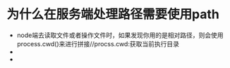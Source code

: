 # 为什么在服务端处理路径需要使用path
- node端去读取文件或者操作文件时，如果发现你用的是相对路径，则会使用process.cwd()来进行拼接//procss.cwd:获取当前执行目录
- 
- 